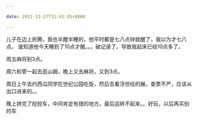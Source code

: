 ```yaml
---

date: 2021-12-27T11:41:45+0800

---
```


儿子在边上折腾，我也半醒半睡的，他平时都是七八点钟就醒了，我以为才七八点。 谁知道他今天睡到了10点才醒。。。破记录了。导致我起床已经10点多了。

周五麻将到3点。

周六和管一起去逛山姆，晚上又去麻将，又到3点。

周日上午去约西瓜同学在世纪公园吃饭，然后去看浮世绘的展。查票不严，应该从出口进来的。。

晚上拼完了挖挖车，中间肯定有错的地方。最后运转不起来。。好玩，以后再买别的车
